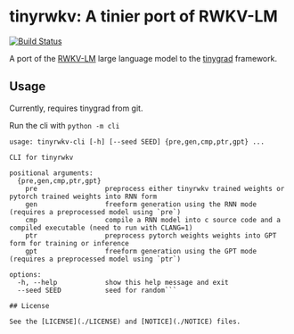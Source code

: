 # tinyrwkv: A tinier port of RWKV-LM

[![Build Status](https://travis-ci.com/BlinkDL/tinyrwkv.svg?branch=master)](https://travis-ci.com/BlinkDL/tinyrwkv)

A port of the [RWKV-LM](https://github.com/BlinkDL/RWKV-LM) large language model to the [tinygrad](https://tinygrad.org/) framework.

## Usage

Currently, requires tinygrad from git.

Run the cli with `python -m cli`

```
usage: tinyrwkv-cli [-h] [--seed SEED] {pre,gen,cmp,ptr,gpt} ...

CLI for tinyrwkv

positional arguments:
  {pre,gen,cmp,ptr,gpt}
    pre                 preprocess either tinyrwkv trained weights or pytorch trained weights into RNN form
    gen                 freeform generation using the RNN mode (requires a preprocessed model using `pre`)
    cmp                 compile a RNN model into c source code and a compiled executable (need to run with CLANG=1)
    ptr                 preprocess pytorch weights weights into GPT form for training or inference
    gpt                 freeform generation using the GPT mode (requires a preprocessed model using `ptr`)

options:
  -h, --help            show this help message and exit
  --seed SEED           seed for random```

## License

See the [LICENSE](./LICENSE) and [NOTICE](./NOTICE) files.
